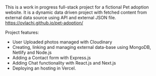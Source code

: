 This is a work in progress full-stack project for a fictional Pet adoption website. It is a dynamic data driven project with fetched content from external data source using API and external JSON file.
https://ovlachi.github.io/pet-adoption/

Project features:
- User Uploaded photos managed with Cloudinary
- Creating, linking and managing external data-base using MongoDB, Netlify and Node.js
- Adding a Contact form with Express.js
- Adding Chat functionality with React.js and Next.js
- Deploying an hosting in Vercel.
